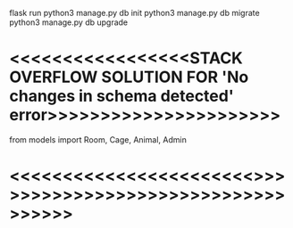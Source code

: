 
flask run
python3 manage.py db init
python3 manage.py db migrate
python3 manage.py db upgrade


# <<<<<<<<<<<<<<<<<STACK OVERFLOW SOLUTION FOR 'No changes in schema detected' error>>>>>>>>>>>>>>>>>>>>>>
from models import Room, Cage, Animal, Admin
# <<<<<<<<<<<<<<<<<<<<<<<>>>>>>>>>>>>>>>>>>>>>>>>>>>>>>>>>>>